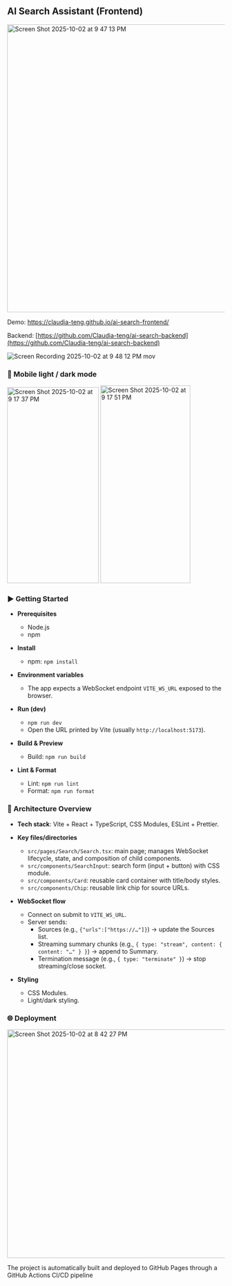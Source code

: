 ## AI Search Assistant (Frontend)

 <img width="1126" height="665" alt="Screen Shot 2025-10-02 at 9 47 13 PM" src="https://github.com/user-attachments/assets/44081236-0dae-442d-b71f-53f04ba17f10" />

Demo: https://claudia-teng.github.io/ai-search-frontend/

Backend: [https://github.com/Claudia-teng/ai-search-backend](https://github.com/Claudia-teng/ai-search-backend)

![Screen Recording 2025-10-02 at 9 48 12 PM mov](https://github.com/user-attachments/assets/0d0d81b8-0e07-46df-a2b4-c9a12295e257)



### 📱 Mobile light / dark mode

<img width="212" height="453" alt="Screen Shot 2025-10-02 at 9 17 37 PM" src="https://github.com/user-attachments/assets/ef4d71c7-0c3b-4a25-af23-f2b656cfd1d0" />
<img width="208" height="457" alt="Screen Shot 2025-10-02 at 9 17 51 PM" src="https://github.com/user-attachments/assets/9d5bb2b3-576a-4cec-b6cd-217511dd7a59" />


### ▶️ Getting Started

- **Prerequisites**
  - Node.js
  - npm

- **Install**
  - npm: `npm install`

- **Environment variables**
  - The app expects a WebSocket endpoint `VITE_WS_URL` exposed to the browser.

- **Run (dev)**
  - `npm run dev`
  - Open the URL printed by Vite (usually `http://localhost:5173`).

- **Build & Preview**
  - Build: `npm run build`

- **Lint & Format**
  - Lint: `npm run lint`
  - Format: `npm run format`

### 🔧 Architecture Overview

- **Tech stack**: Vite + React + TypeScript, CSS Modules, ESLint + Prettier.

- **Key files/directories**
  - `src/pages/Search/Search.tsx`: main page; manages WebSocket lifecycle, state, and composition of child components.
  - `src/components/SearchInput`: search form (input + button) with CSS module.
  - `src/components/Card`: reusable card container with title/body styles.
  - `src/components/Chip`: reusable link chip for source URLs.

- **WebSocket flow**
  - Connect on submit to `VITE_WS_URL`.
  - Server sends:
    - Sources (e.g., `{"urls":["https://…"]}`) → update the Sources list.
    - Streaming summary chunks (e.g., `{ type: "stream", content: { content: "…" } }`) → append to Summary.
    - Termination message (e.g., `{ type: "terminate" }`) → stop streaming/close socket.

- **Styling**
  - CSS Modules.
  - Light/dark styling.

### 🌐 Deployment

<img width="729" height="528" alt="Screen Shot 2025-10-02 at 8 42 27 PM" src="https://github.com/user-attachments/assets/8402de49-5823-4329-87b5-534377ddc1a7" />

The project is automatically built and deployed to GitHub Pages through a GitHub Actions CI/CD pipeline

